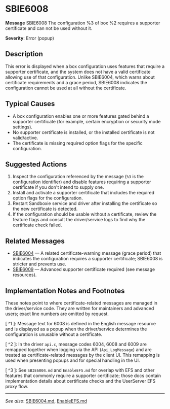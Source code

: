 # SBIE6008

**Message** SBIE6008 The configuration %3 of box %2 requires a supporter certificate and can not be used without it.

**Severity**: Error (popup)

## Description

This error is displayed when a box configuration uses features that require a supporter certificate, and the system does not have a valid certificate allowing use of that configuration. Unlike SBIE6004, which warns about certificate requirements and a grace period, SBIE6008 indicates the configuration cannot be used at all without the certificate.

## Typical Causes

- A box configuration enables one or more features gated behind a supporter certificate (for example, certain encryption or security mode settings).
- No supporter certificate is installed, or the installed certificate is not valid/active.
- The certificate is missing required option flags for the specific configuration.

## Suggested Actions

1. Inspect the configuration referenced by the message (`%3` is the configuration identifier) and disable features requiring a supporter certificate if you don't intend to supply one.
2. Install and activate a supporter certificate that includes the required option flags for the configuration.
3. Restart Sandboxie service and driver after installing the certificate so the new certificate is detected.
4. If the configuration should be usable without a certificate, review the feature flags and consult the driver/service logs to find why the certificate check failed.

## Related Messages

- [SBIE6004](SBIE6004.md) — A related certificate-warning message (grace period) that indicates the configuration requires a supporter certificate; SBIE6008 is stricter and prevents use.
- [SBIE6009](SBIE6009.md) — Advanced supporter certificate required (see message resources).

## Implementation Notes and Footnotes

These notes point to where certificate-related messages are managed in the driver/service code. They are written for maintainers and advanced users; exact line numbers are omitted by request.

[ ^1 ]: Message text for 6008 is defined in the English message resource and is displayed as a popup when the driver/service determines the configuration is unusable without a certificate.

[ ^2 ]: In the driver `api.c`, message codes 6004, 6008 and 6009 are remapped together when logging via the API (`Api_LogMessage`) and are treated as certificate-related messages by the client UI. This remapping is used when presenting popups and for special handling in the UI.

[ ^3 ]: See `SBIE6004.md` and `EnableEFS.md` for overlap with EFS and other features that commonly require a supporter certificate; those docs contain implementation details about certificate checks and the UserServer EFS proxy flow.

---

_See also_: [SBIE6004.md](SBIE6004.md), [EnableEFS.md](EnableEFS.md)

